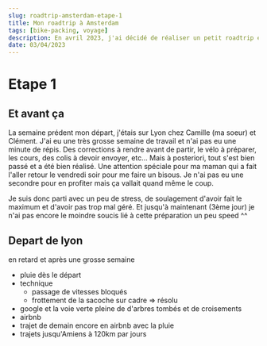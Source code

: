```yaml
---
slug: roadtrip-amsterdam-etape-1
title: Mon roadtrip à Amsterdam
tags: [bike-packing, voyage]
description: En avril 2023, j'ai décidé de réaliser un petit roadtrip en vélo. Certains dirons bike packing et oui c'est exactement ça. J'ai réalisé un petit test à l'été 2022 en allant à Saint-Tropez depuis Grenoble en deux jours et j'avais adoré.
date: 03/04/2023
---
```


# Etape 1

## Et avant ça

La semaine prédent mon départ, j'étais sur Lyon chez Camille (ma soeur) et Clément. J'ai eu une très grosse semaine de travail et n'ai pas eu une minute de répis. Des corrections à rendre avant de partir, le vélo à préparer, les cours, des colis à devoir envoyer, etc... Mais à posteriori, tout s'est bien passé et a été bien réalisé. Une attention spéciale pour ma maman qui a fait l'aller retour le vendredi soir pour me faire un bisous. Je n'ai pas eu une secondre pour en profiter mais ça vallait quand même le coup.

Je suis donc parti avec un peu de stress, de soulagement d'avoir fait le maximum et d'avoir pas trop mal géré. Et jusqu'à maintenant (3ème jour) je n'ai pas encore le moindre soucis lié à cette préparation un peu speed ^^


## Depart de lyon

 en retard et après une grosse semaine
- pluie dès le départ
- technique
    - passage de vitesses bloqués
    - frottement de la sacoche sur cadre => résolu
- google et la voie verte pleine de d'arbres tombés et de croisements
- airbnb
- trajet de demain encore en airbnb avec la pluie
- trajets jusqu'Amiens à 120km par jours
